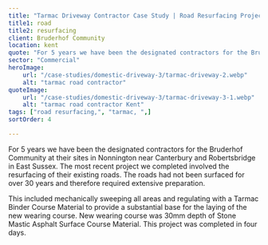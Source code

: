 ```yaml
---
title: "Tarmac Driveway Contractor Case Study | Road Resurfacing Project in Kent"
title1: road 
title2: resurfacing
client: Bruderhof Community
location: kent
quote: "For 5 years we have been the designated contractors for the Bruderhof Community."
sector: "Commercial"
heroImage:
    url: "/case-studies/domestic-driveway-3/tarmac-driveway-2.webp"
    alt: "tarmac road contractor"
quoteImage:
    url: "/case-studies/domestic-driveway-3/tarmac-driveway-3-1.webp"
    alt: "tarmac road contractor Kent"
tags: ["road resurfacing,", "tarmac, ",]
sortOrder: 4

---
```

For 5 years we have been the designated contractors for the Bruderhof Community at their sites in Nonnington near Canterbury and Robertsbridge in East Sussex. The most recent project we completed involved the resurfacing of their existing roads. The roads had not been surfaced for over 30 years and therefore required extensive preparation. 

This included mechanically sweeping all areas and regulating with a Tarmac Binder Course Material to provide a substantial base for the laying of the new wearing course. New wearing course was 30mm depth of Stone Mastic Asphalt Surface Course Material. This project was completed in four days.


